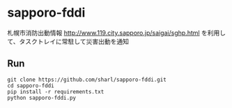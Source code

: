 # sapporo-fddi

札幌市消防出動情報 http://www.119.city.sapporo.jp/saigai/sghp.html を利用して、タスクトレイに常駐して災害出動を通知

## Run

```
git clone https://github.com/sharl/sapporo-fddi.git
cd sapporo-fddi
pip install -r requirements.txt
python sapporo-fddi.py
```
